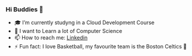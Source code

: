 ### Hi Buddies 👋

<!-- - 👨‍💻 I’m currently working on a [Code Snippet API](https://github.com/saliougaye/CodeAPI) -->
- 🎓 I’m currently studyng in a Cloud Development Course
- 🚀 I want to Learn a lot of Computer Science
- 📫 How to reach me: [Linkedin](https://www.linkedin.com/in/saliou-gaye-937a23188/)
- ⚡ Fun fact: I love Basketball, my favourite team is the Boston Celtics 🏀
